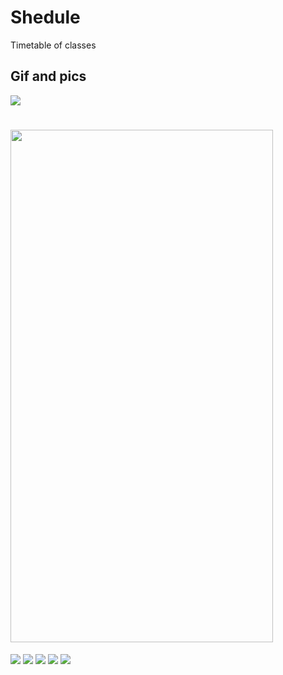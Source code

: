 # Shedule
Timetable of classes

## Gif and pics
![](https://github.com/Pestartz/Shedule/blob/master/po/20190801_094526.gif)
# <img src="https://github.com/Pestartz/Shedule/blob/master/po/3.png" height="820px" width="420px"/>
![](https://github.com/Pestartz/Shedule/blob/master/po/3.png)
![](https://github.com/Pestartz/Shedule/blob/master/po/1.png)
![](https://github.com/Pestartz/Shedule/blob/master/po/2.png)
![](https://github.com/Pestartz/Shedule/blob/master/po/4.png)
![](https://github.com/Pestartz/Shedule/blob/master/po/5.png)
